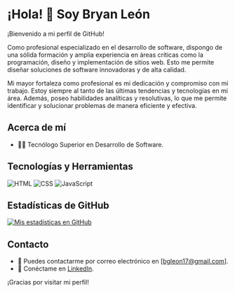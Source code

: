 # ¡Hola! 👋 Soy Bryan León

¡Bienvenido a mi perfil de GitHub!

Como profesional especializado en el desarrollo de software, dispongo de una sólida formación y amplia experiencia en áreas críticas como la programación, diseño y implementación de sitios web. Esto me permite diseñar soluciones de software innovadoras y de alta calidad.

Mi mayor fortaleza como profesional es mi dedicación y compromiso con mi trabajo. Estoy siempre al tanto de las últimas tendencias y tecnologías en mi área. Además, poseo habilidades analíticas y resolutivas, lo que me permite identificar y solucionar problemas de manera eficiente y efectiva.

## Acerca de mí

- 👨‍💻 Tecnólogo Superior en Desarrollo de Software.

## Tecnologías y Herramientas

![HTML](https://img.shields.io/badge/-HTML5-E34F26?style=flat&logo=html5&logoColor=white)
![CSS](https://img.shields.io/badge/-CSS3-1572B6?style=flat&logo=css3&logoColor=white)
![JavaScript](https://img.shields.io/badge/-JavaScript-F7DF1E?style=flat&logo=javascript&logoColor=black)

## Estadísticas de GitHub

[![Mis estadísticas en GitHub](https://github-readme-stats.vercel.app/api?username=Lion0008&show_icons=true&count_private=true&theme=blue-white)](https://github.com/Lion0008)

## Contacto

- 📧 Puedes contactarme por correo electrónico en [bgleon17@gmail.com].
- 💼 Conéctame en [LinkedIn](https://www.linkedin.com/in/bryan-leon-46930722b/).


¡Gracias por visitar mi perfil!
